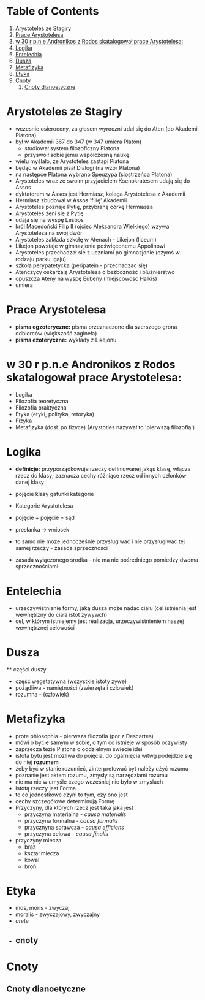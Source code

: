 
# Table of Contents

1.  [Arystoteles ze Stagiry](#org9ca405e)
2.  [Prace Arystotelesa](#orgaaab32a)
3.  [w 30 r p.n.e Andronikos z Rodos skatalogował prace Arystotelesa:](#org5aacd3c)
4.  [Logika](#org40485ba)
5.  [Entelechia](#org5edd4a8)
6.  [Dusza](#org5665dd1)
7.  [Metafizyka](#org919e8eb)
8.  [Etyka](#org09b0986)
9.  [Cnoty](#org349e7f5)
    1.  [Cnoty dianoetyczne](#orge9dd87a)



<a id="org9ca405e"></a>

# Arystoteles ze Stagiry

-   wczesnie osierocony, za głosem wyroczni udał się do Aten (do Akademii Platona)
-   był w Akademii 367 do 347 (w 347 umiera Platon)
    -   studiował system filozoficzny Platona
    -   przyswoił sobie jemu współczesną naukę
-   wielu myślało, że Arystoteles zastapi Platona
-   będąc w Akademii pisał Dialogi (na wzór Platona)
-   na następce Platona wybrano Speuzypa (siostrzeńca Platona)
-   Arystoteles wraz ze swoim przyjacielem Ksenokratesem udają się do Assos
-   dyktatorem w Assos jest Hermiasz, kolega Arystotelesa z Akademii
-   Hermiasz zbudował w Assos 'filię' Akademii
-   Arystoteles poznaje Pytię, przybraną córkę Hermiasza
-   Arystoteles żeni się z Pytię
-   udaja się na wyspę Lesbos
-   król Macedoński Filip II (ojciec Aleksandra Wielkiego) wzywa Arystotelesa na swój dwór
-   Arystoteles zakłada szkołę w Atenach - Likejon (liceum)
-   Likejon powstaje w gimnazjonie poświęconemu Appolinowi
-   Arystoteles przechadzał sie z uczniami po gimnazjonie (czymś w rodzaju parku, gaju)
-   szkoła perypatetycka (peripatein - przechadzac się)
-   Ateńczycy oskarżają Arystotelesa o bezbozność i bluźnierstwo
-   opuszcza Ateny na wyspę Eubeny (miejscowosc Halkis)
-   umiera


<a id="orgaaab32a"></a>

# Prace Arystotelesa

-   **pisma egzoteryczne:** pisma przeznaczone dla szerszego grona odbiorców (większość zagineła)
-   **pisma ezoteryczne:** wykłady z Likejonu


<a id="org5aacd3c"></a>

# w 30 r p.n.e Andronikos z Rodos skatalogował prace Arystotelesa:

-   Logika
-   Filozofia teoretyczna
-   Filozofia praktyczna
-   Etyka (etyki, polityka, retoryka)
-   Fizyka
-   Metafizyka (dosł. po fizyce) (Arystotles nazywał to 'pierwszą filozofią')


<a id="org40485ba"></a>

# Logika

-   **definicje:** przyporządkowuje rzeczy definiowanej jakąś klasę, włącza rzecz do klasy; zaznacza cechy różniące rzecz od innych członków danej klasy
-   pojęcie klasy gatunki kategorie

-   Kategorie Arystotelesa

-   pojęcie + pojęcie = sąd

-   presłanka -> wniosek

-   to samo nie moze jednocześnie przysługiwać i nie przysługiwać tej samej rzeczy - zasada sprzeczności

-   zasada wyłączonego środka - nie ma nic pośredniego pomiedzy dwoma sprzecznościami


<a id="org5edd4a8"></a>

# Entelechia

-   urzeczywistnianie formy, jaką dusza może nadać ciału (cel istnienia jest wewnętrzny do ciała istot żywywch)
-   cel, w którym istniejemy jest realizacja, urzeczywistnieniem naszej wewnętrznej celowości


<a id="org5665dd1"></a>

# Dusza

\*\* części duszy

-   część wegetatywna (wszystkie istoty żywe)
-   pożądliwa - namiętności (zwierzęta i człowiek)
-   rozumna - (człowiek)


<a id="org919e8eb"></a>

# Metafizyka

-   prote phiosophia - pierwsza filozofia (por z Descartes)
-   mówi o bycie samym w sobie, o tym co istnieje w sposób oczywisty
-   zaprzecza tezie Platona o oddzielnym świecie idei
-   istota bytu jest mozliwa do pojęcia, do ogarnięcia  witwg podejdzie się do niej **rozumem**
-   żeby być w stanie rozumieć, zinterpretować byt należy użyć rozumu
-   poznanie jest aktem rozumu, zmysły są narzędziami rozumu
-   nie ma nic w umyśle czego wcześniej nie było w zmyslach
-   istotą rzeczy jest Forma
-   to co jednostkowe czyni to tym, czy ono jest
-   cechy szczegółowe determinują Formę
-   Przyczyny, dla których rzecz jest taka jaka jest
    -   przyczyna materialna - *causa materialis*
    -   przyczyna formalna - *causa formalis*
    -   przycznyna sprawcza - *causa efficiens*
    -   przyczyna celowa - *causa finalis*
-   przyczyny miecza
    -   brąz
    -   kształ miecza
    -   kowal
    -   broń


<a id="org09b0986"></a>

# Etyka

-   mos, moris - zwyczaj
-   moralis - zwyczajowy, zwyczajny
-   *arete*
-   cnoty
    -


<a id="org349e7f5"></a>

# Cnoty


<a id="orge9dd87a"></a>

## Cnoty dianoetyczne

